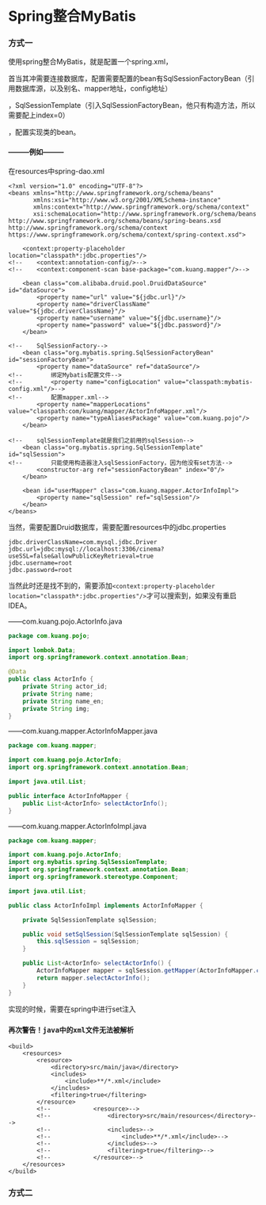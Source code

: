 # Spring整合MyBatis

### 方式一	

使用spring整合MyBatis，就是配置一个spring.xml，

首当其冲需要连接数据库，配置需要配置的bean有SqlSessionFactoryBean（引用数据库源，以及别名、mapper地址，config地址）

，SqlSessionTemplate（引入SqlSessionFactoryBean，他只有构造方法，所以需要配上index=0）

，配置实现类的bean。





#### ———例如———

在resources中spring-dao.xml

```xml-dtd
<?xml version="1.0" encoding="UTF-8"?>
<beans xmlns="http://www.springframework.org/schema/beans"
       xmlns:xsi="http://www.w3.org/2001/XMLSchema-instance"
       xmlns:context="http://www.springframework.org/schema/context"
       xsi:schemaLocation="http://www.springframework.org/schema/beans http://www.springframework.org/schema/beans/spring-beans.xsd http://www.springframework.org/schema/context https://www.springframework.org/schema/context/spring-context.xsd">

    <context:property-placeholder location="classpath*:jdbc.properties"/>
<!--    <context:annotation-config/>-->
<!--    <context:component-scan base-package="com.kuang.mapper"/>-->

    <bean class="com.alibaba.druid.pool.DruidDataSource" id="dataSource">
        <property name="url" value="${jdbc.url}"/>
        <property name="driverClassName" value="${jdbc.driverClassName}"/>
        <property name="username" value="${jdbc.username}"/>
        <property name="password" value="${jdbc.password}"/>
    </bean>

<!--    SqlSessionFactory-->
    <bean class="org.mybatis.spring.SqlSessionFactoryBean" id="sessionFactoryBean">
        <property name="dataSource" ref="dataSource"/>
<!--        绑定Mybatis配置文件-->
<!--        <property name="configLocation" value="classpath:mybatis-config.xml"/>-->
<!--        配置mapper.xml-->
        <property name="mapperLocations" value="classpath:com/kuang/mapper/ActorInfoMapper.xml"/>
        <property name="typeAliasesPackage" value="com.kuang.pojo"/>
    </bean>

<!--    sqlSessionTemplate就是我们之前用的sqlSession-->
    <bean class="org.mybatis.spring.SqlSessionTemplate" id="sqlSession">
<!--        只能使用构造器注入sqlSessionFactory，因为他没有set方法-->
        <constructor-arg ref="sessionFactoryBean" index="0"/>
    </bean>

    <bean id="userMapper" class="com.kuang.mapper.ActorInfoImpl">
        <property name="sqlSession" ref="sqlSession"/>
    </bean>
</beans>
```



当然，需要配置Druid数据库，需要配置resources中的jdbc.properties

```apl
jdbc.driverClassName=com.mysql.jdbc.Driver
jdbc.url=jdbc:mysql://localhost:3306/cinema?useSSL=false&allowPublicKeyRetrieval=true
jdbc.username=root
jdbc.password=root
```

当然此时还是找不到的，需要添加`<context:property-placeholder location="classpath*:jdbc.properties"/>`才可以搜索到，如果没有重启IDEA。



——com.kuang.pojo.ActorInfo.java

```java
package com.kuang.pojo;

import lombok.Data;
import org.springframework.context.annotation.Bean;

@Data
public class ActorInfo {
    private String actor_id;
    private String name;
    private String name_en;
    private String img;
}
```



——com.kuang.mapper.ActorInfoMapper.java

```java
package com.kuang.mapper;

import com.kuang.pojo.ActorInfo;
import org.springframework.context.annotation.Bean;

import java.util.List;

public interface ActorInfoMapper {
    public List<ActorInfo> selectActorInfo();
}
```



——com.kuang.mapper.ActorInfoImpl.java

```java
package com.kuang.mapper;

import com.kuang.pojo.ActorInfo;
import org.mybatis.spring.SqlSessionTemplate;
import org.springframework.context.annotation.Bean;
import org.springframework.stereotype.Component;

import java.util.List;

public class ActorInfoImpl implements ActorInfoMapper {

    private SqlSessionTemplate sqlSession;

    public void setSqlSession(SqlSessionTemplate sqlSession) {
        this.sqlSession = sqlSession;
    }

    public List<ActorInfo> selectActorInfo() {
        ActorInfoMapper mapper = sqlSession.getMapper(ActorInfoMapper.class);
        return mapper.selectActorInfo();
    }
}
```

实现的时候，需要在spring中进行set注入



### `再次警告！java中的xml文件无法被解析`

```
<build>
    <resources>
        <resource>
            <directory>src/main/java</directory>
            <includes>
                <include>**/*.xml</include>
            </includes>
            <filtering>true</filtering>
        </resource>
        <!--            <resource>-->
        <!--                <directory>src/main/resources</directory>-->
        <!--                <includes>-->
        <!--                    <include>**/*.xml</include>-->
        <!--                </includes>-->
        <!--                <filtering>true</filtering>-->
        <!--            </resource>-->
    </resources>
</build>
```



### 方式二

